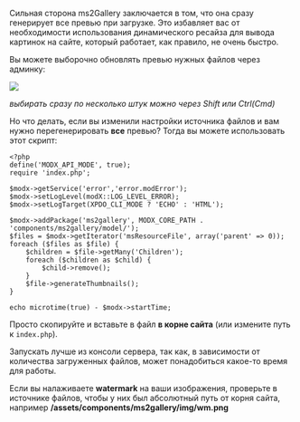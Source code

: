 Сильная сторона ms2Gallery заключается в том, что она сразу генерирует все превью при загрузке.
Это избавляет вас от необходимости использования динамического ресайза для вывода картинок на сайте, который работает, как правило, не очень быстро.

Вы можете выборочно обновлять превью нужных файлов через админку:

[![](https://file.modx.pro/files/7/0/f/70fdb87589c0ccf0e2a4131cdbcdce11s.jpg)](https://file.modx.pro/files/7/0/f/70fdb87589c0ccf0e2a4131cdbcdce11.png)

*выбирать сразу по несколько штук можно через Shift или Ctrl(Cmd)*

Но что делать, если вы изменили настройки источника файлов и вам нужно перегенерировать **все** превью? Тогда вы можете использовать этот скрипт:
```
<?php
define('MODX_API_MODE', true);
require 'index.php';

$modx->getService('error','error.modError');
$modx->setLogLevel(modX::LOG_LEVEL_ERROR);
$modx->setLogTarget(XPDO_CLI_MODE ? 'ECHO' : 'HTML');

$modx->addPackage('ms2gallery', MODX_CORE_PATH . 'components/ms2gallery/model/');
$files = $modx->getIterator('msResourceFile', array('parent' => 0));
foreach ($files as $file) {
	$children = $file->getMany('Children');
	foreach ($children as $child) {
		$child->remove();
	}
	$file->generateThumbnails();
}

echo microtime(true) - $modx->startTime;
```
Просто скопируйте и вставьте в файл **в корне сайта** (или измените путь к `index.php`).

Запускать лучше из консоли сервера, так как, в зависимости от количества загруженных файлов, может понадобиться какое-то время для работы.

Если вы налаживаете **watermark** на ваши изображения, проверьте в источнике файлов, чтобы у них был абсолютный путь от корня сайта, например **/assets/components/ms2gallery/img/wm.png**
